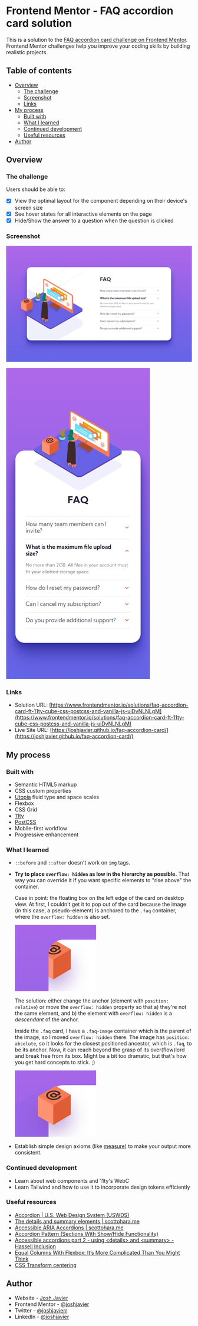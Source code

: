 # Frontend Mentor - FAQ accordion card solution

This is a solution to the [FAQ accordion card challenge on Frontend Mentor](https://www.frontendmentor.io/challenges/faq-accordion-card-XlyjD0Oam). Frontend Mentor challenges help you improve your coding skills by building realistic projects.

## Table of contents

- [Overview](#overview)
  - [The challenge](#the-challenge)
  - [Screenshot](#screenshot)
  - [Links](#links)
- [My process](#my-process)
  - [Built with](#built-with)
  - [What I learned](#what-i-learned)
  - [Continued development](#continued-development)
  - [Useful resources](#useful-resources)
- [Author](#author)

## Overview

### The challenge

Users should be able to:

- [x] View the optimal layout for the component depending on their device's screen size
- [x] See hover states for all interactive elements on the page
- [x] Hide/Show the answer to a question when the question is clicked

### Screenshot

![](./screenshots/desktop.jpg)

![](./screenshots/mobile.jpg)

### Links

- Solution URL: [https://www.frontendmentor.io/solutions/faq-accordion-card-ft-11ty-cube-css-postcss-and-vanilla-js-uiDvNLNLgM](https://www.frontendmentor.io/solutions/faq-accordion-card-ft-11ty-cube-css-postcss-and-vanilla-js-uiDvNLNLgM)
- Live Site URL: [https://joshjavier.github.io/faq-accordion-card/](https://joshjavier.github.io/faq-accordion-card/)

## My process

### Built with

- Semantic HTML5 markup
- CSS custom properties
- [Utopia](https://utopia.fyi/) fluid type and space scales
- Flexbox
- CSS Grid
- [11ty](https://www.11ty.dev/)
- [PostCSS](https://postcss.org/)
- Mobile-first workflow
- Progressive enhancement

### What I learned

- `::before` and `::after` doesn't work on `img` tags.

- **Try to place `overflow: hidden` as low in the hierarchy as possible.** That way you can override it if you want specific elements to "rise above" the container.

  Case in point: the floating box on the left edge of the card on desktop view. At first, I couldn't get it to pop out of the card because the image (in this case, a pseudo-element) is anchored to the `.faq` container, where the `overflow: hidden` is also set.

  ![](./screenshots/shy-box.png)

  The solution: either change the anchor (element with `position: relative`) or move the `overflow: hidden` property so that a) they're not the same element, and
  b) the element with `overflow: hidden` is a _descendant_ of the anchor.

  Inside the `.faq` card, I have a `.faq-image` container which is the parent of the image, so I moved `overflow: hidden` there. The image has `position: absolute`, so it looks for the closest positioned ancestor, which is `.faq`, to be its anchor. Now, it can reach beyond the grasp of its over(flow)lord and break free from its box. Might be a bit too dramatic, but that's how you get hard concepts to stick. ;)

  ![](./screenshots/brave-box.png)

- Establish simple design axioms (like [measure](<https://en.wikipedia.org/wiki/Measure_(typography)>)) to make your output more consistent.

### Continued development

- Learn about web components and 11ty's WebC
- Learn Tailwind and how to use it to incorporate design tokens efficiently

### Useful resources

- [Accordion | U.S. Web Design System (USWDS)](https://designsystem.digital.gov/components/accordion/)
- [The details and summary elements | scottohara.me](https://www.scottohara.me/blog/2018/09/03/details-and-summary.html)
- [Accessible ARIA Accordions | scottohara.me](https://www.scottohara.me/blog/2017/10/25/accordion-release.html)
- [Accordion Pattern (Sections With Show/Hide Functionality)](https://www.w3.org/WAI/ARIA/apg/patterns/accordion/)
- [Accessible accordions part 2 - using &lt;details&gt; and &lt;summary&gt; - Hassell Inclusion](https://www.hassellinclusion.com/blog/accessible-accordions-part-2-using-details-summary/)
- [Equal Columns With Flexbox: It’s More Complicated Than You Might Think](https://css-tricks.com/equal-columns-with-flexbox-its-more-complicated-than-you-might-think/)
- [CSS Transform centering](https://www.30secondsofcode.org/css/s/transform-centering/)

## Author

- Website - [Josh Javier](https://joshjavier.com/)
- Frontend Mentor - [@joshjavier](https://www.frontendmentor.io/profile/joshjavier)
- Twitter - [@joshjavierr](https://twitter.com/joshjavierr)
- LinkedIn - [@joshjavier](https://ph.linkedin.com/in/joshjavier)
